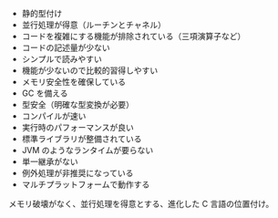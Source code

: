 - 静的型付け
- 並行処理が得意（ルーチンとチャネル）
- コードを複雑にする機能が排除されている（三項演算子など）
- コードの記述量が少ない
- シンプルで読みやすい
- 機能が少ないので比較的習得しやすい
- メモリ安全性を確保している
- GC を備える
- 型安全（明確な型変換が必要）
- コンパイルが速い
- 実行時のパフォーマンスが良い
- 標準ライブラリが整備されている
- JVM のようなランタイムが要らない
- 単一継承がない
- 例外処理が非推奨になっている
- マルチプラットフォームで動作する

メモリ破壊がなく、並行処理を得意とする、進化した C 言語の位置付け。
